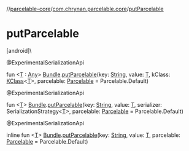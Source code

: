 //[parcelable-core](../../index.md)/[com.chrynan.parcelable.core](index.md)/[putParcelable](put-parcelable.md)

# putParcelable

[android]\

@ExperimentalSerializationApi

fun &lt;[T](put-parcelable.md) : [Any](https://kotlinlang.org/api/latest/jvm/stdlib/kotlin/-any/index.html)&gt; [Bundle](https://developer.android.com/reference/kotlin/android/os/Bundle.html).[putParcelable](put-parcelable.md)(key: [String](https://kotlinlang.org/api/latest/jvm/stdlib/kotlin/-string/index.html), value: [T](put-parcelable.md), kClass: [KClass](https://kotlinlang.org/api/latest/jvm/stdlib/kotlin.reflect/-k-class/index.html)&lt;[T](put-parcelable.md)&gt;, parcelable: [Parcelable](-parcelable/index.md#1131268509%2FExtensions%2F-1462739831) = Parcelable.Default)

@ExperimentalSerializationApi

fun &lt;[T](put-parcelable.md)&gt; [Bundle](https://developer.android.com/reference/kotlin/android/os/Bundle.html).[putParcelable](put-parcelable.md)(key: [String](https://kotlinlang.org/api/latest/jvm/stdlib/kotlin/-string/index.html), value: [T](put-parcelable.md), serializer: SerializationStrategy&lt;[T](put-parcelable.md)&gt;, parcelable: [Parcelable](-parcelable/index.md#1131268509%2FExtensions%2F-1462739831) = Parcelable.Default)

@ExperimentalSerializationApi

inline fun &lt;[T](put-parcelable.md)&gt; [Bundle](https://developer.android.com/reference/kotlin/android/os/Bundle.html).[putParcelable](put-parcelable.md)(key: [String](https://kotlinlang.org/api/latest/jvm/stdlib/kotlin/-string/index.html), value: [T](put-parcelable.md), parcelable: [Parcelable](-parcelable/index.md#1131268509%2FExtensions%2F-1462739831) = Parcelable.Default)
